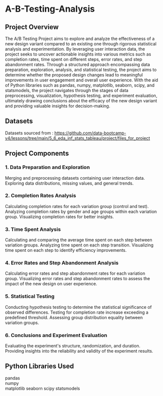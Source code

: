 # A-B-Testing-Analysis

## Project Overview
The A/B Testing Project aims to explore and analyze the effectiveness of a new design variant compared to an existing one through rigorous statistical analysis and experimentation. By leveraging user interaction data, the project seeks to uncover actionable insights into various metrics such as completion rates, time spent on different steps, error rates, and step abandonment rates. Through a structured approach encompassing data preparation, exploration, analysis, and statistical testing, the project aims to determine whether the proposed design changes lead to meaningful improvements in user engagement and overall user experience. With the aid of Python libraries such as pandas, numpy, matplotlib, seaborn, scipy, and statsmodels, the project navigates through the stages of data preprocessing, visualization, hypothesis testing, and experiment evaluation, ultimately drawing conclusions about the efficacy of the new design variant and providing valuable insights for decision-making.

## Datasets
Datasets sourced from : https://github.com/data-bootcamp-v4/lessons/tree/main/5_6_eda_inf_stats_tableau/project/files_for_project

## Project Components
### 1. Data Preparation and Exploration
Merging and preprocessing datasets containing user interaction data.
Exploring data distributions, missing values, and general trends.

### 2. Completion Rates Analysis
Calculating completion rates for each variation group (control and test).
Analyzing completion rates by gender and age groups within each variation group.
Visualizing completion rates for better insights.

### 3. Time Spent Analysis
Calculating and comparing the average time spent on each step between variation groups.
Analyzing time spent on each step transition.
Visualizing time spent on each step to identify efficiency improvements.

### 4. Error Rates and Step Abandonment Analysis
Calculating error rates and step abandonment rates for each variation group.
Visualizing error rates and step abandonment rates to assess the impact of the new design on user experience.

### 5. Statistical Testing
Conducting hypothesis testing to determine the statistical significance of observed differences.
Testing for completion rate increase exceeding a predefined threshold.
Assessing group distribution equality between variation groups.

### 6. Conclusions and Experiment Evaluation
Evaluating the experiment's structure, randomization, and duration.
Providing insights into the reliability and validity of the experiment results.

## Python Libraries Used
pandas                                                                                                                                                                                     
numpy                                                                                                                                                                                      
matplotlib
seaborn
scipy
statsmodels
